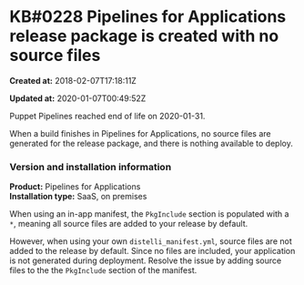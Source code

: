 # KB\#0228 Pipelines for Applications release package is created with no source files

**Created at:** 2018-02-07T17:18:11Z

**Updated at:** 2020-01-07T00:49:52Z

Puppet Pipelines reached end of life on 2020-01-31. 

When a build finishes in Pipelines for Applications, no source files are
generated for the release package, and there is nothing available to
deploy.

### Version and installation information

**Product:** Pipelines for Applications  
**Installation type:** SaaS, on premises

When using an in-app manifest, the `PkgInclude` section is populated
with a `*`, meaning all source files are added to your release by
default.

However, when using your own `distelli_manifest.yml`, source files are
not added to the release by default. Since no files are included, your
application is not generated during deployment. Resolve the issue by
adding source files to the the `PkgInclude` section of the manifest.
